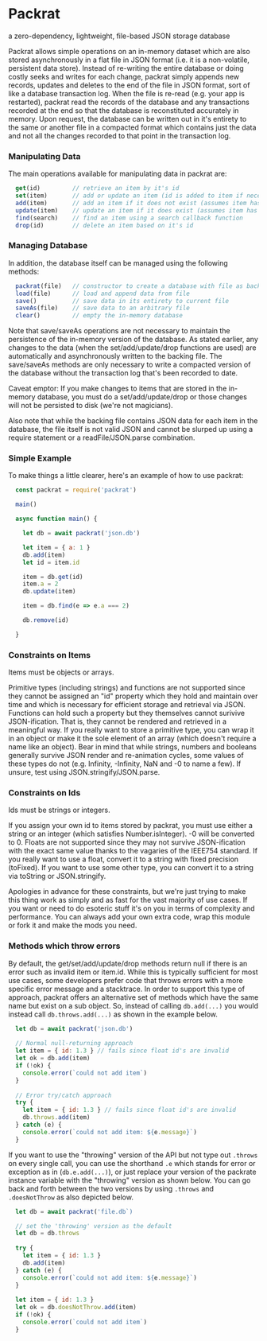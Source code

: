 # Packrat
a zero-dependency, lightweight, file-based JSON storage database

Packrat allows simple operations on an in-memory dataset which are
also stored asynchronously in a flat file in JSON format (i.e. it is a
non-volatile, persistent data store).  Instead of re-writing the entire
database or doing costly seeks and writes for each change, packrat simply
appends new records, updates and deletes to the end of the file in JSON format, sort of
like a database transaction log.  When the file is re-read (e.g. your app is
restarted), packrat read the records of the database and any transactions
recorded at the end so that the database is reconstituted accurately in memory.
Upon request, the database can be written out in it's entirety to the
same or another file in a compacted format which contains just the data
and not all the changes recorded to that point in the transaction log.

### Manipulating Data
The main operations available for manipulating data in packrat are:

```javascript
  get(id)         // retrieve an item by it's id 
  set(item)       // add or update an item (id is added to item if necessary)
  add(item)       // add an item if it does not exist (assumes item has an id)
  update(item)    // update an item if it does exist (assumes item has an id)
  find(search)    // find an item using a search callback function 
  drop(id)        // delete an item based on it's id
```

### Managing Database
In addition, the database itself can be managed using the following methods:

```javascript
  packrat(file)   // constructor to create a database with file as backing
  load(file)      // load and append data from file 
  save()          // save data in its entirety to current file
  saveAs(file)    // save data to an arbitrary file
  clear()         // empty the in-memory database
 ```

Note that save/saveAs operations are not necessary to maintain the 
persistence of the in-memory version of the database.  As stated earlier,
any changes to the data (when the set/add/update/drop functions are used)
are automatically and asynchronously written to the backing file.
The save/saveAs methods are only necessary to write a compacted version
of the database without the transaction log that's been recorded to date.

Caveat emptor: If you make changes to items that are stored in the in-memory
database, you must do a set/add/update/drop or those changes will not
be persisted to disk (we're not magicians).

Also note that while the backing file contains JSON data for each item in the database,
the file itself is not valid JSON and cannot be slurped up using a require
statement or a readFile/JSON.parse combination. 

### Simple Example
To make things a little clearer, here's an example of how to use packrat:

```javascript
  const packrat = require('packrat')

  main() 

  async function main() {

    let db = await packrat('json.db')

    let item = { a: 1 }
    db.add(item)
    let id = item.id

    item = db.get(id)
    item.a = 2
    db.update(item)

    item = db.find(e => e.a === 2)

    db.remove(id)

  }
```

### Constraints on Items
Items must be objects or arrays.  

Primitive types (including strings)
and functions are not supported since they cannot be assigned an "id"
property which they hold and maintain over time and which is necessary
for efficient storage and retrieval via JSON.  Functions can hold such
a property but they themselves cannot surivive JSON-ification.  That is, they cannot
be rendered and retrieved in a meaningful way.  If you really want to
store a primitive type, you can wrap it in an object or make it the
sole element of an array (which doesn't require a name like an object).
Bear in mind that while strings, numbers and booleans generally survive
JSON render and re-animation cycles, some values of these types do not
(e.g. Infinity, -Infinity, NaN and -0 to name a few). If unsure, test 
using JSON.stringify/JSON.parse.

### Constraints on Ids
Ids must be strings or integers.

If you assign your own id to items stored by packrat, you must use either
a string or an integer (which satisfies Number.isInteger).  -0 will be
converted to 0.  Floats are not supported since they may not survive
JSON-ification with the exact same value thanks to the vagaries of the
IEEE754 standard.  If you really want to use a float, convert it to a
string with fixed precision (toFixed).  If you want to use some other
type, you can convert it to a string via toString or JSON.stringify.

Apologies in advance for these constraints, but we're just trying to
make this thing work as simply and as fast for the vast majority of
use cases.  If you want or need to do esoteric stuff it's on you in terms
of complexity and performance.  You can always add your own extra code,
wrap this module or fork it and make the mods you need.

### Methods which throw errors
By default, the get/set/add/update/drop methods return null if there is
an error such as invalid item or item.id.  While this is typically sufficient
for most use cases, some developers prefer code that throws errors with
a more specific error message and a stacktrace.  In order to support this
type of approach, packrat offers an alternative set of methods which have the same
name but exist on a sub object.  So, instead of calling `db.add(...)` you would
instead call `db.throws.add(...)` as shown in the example below.

```javascript
  let db = await packrat('json.db')
  
  // Normal null-returning approach
  let item = { id: 1.3 } // fails since float id's are invalid
  let ok = db.add(item)
  if (!ok) {
    console.error(`could not add item`)
  }
  
  // Error try/catch approach
  try {
    let item = { id: 1.3 } // fails since float id's are invalid
    db.throws.add(item)
  } catch (e) {
    console.error(`could not add item: ${e.message}`)  
  }  
```

If you want to use the "throwing" version of the API but not type out `.throws` on
every single call, you can use the shorthand `.e` which stands for error or exception as in 
(`db.e.add(...)`), or just replace your version of the packrate instance variable with the 
"throwing" version as shown below.  You can go back and forth between the two versions
by using `.throws` and `.doesNotThrow` as also depicted below.

```javascript
  let db = await packrat('file.db`)

  // set the 'throwing' version as the default
  let db = db.throws
  
  try {
    let item = { id: 1.3 }
    db.add(item)
  } catch (e) {
    console.error(`could not add item: ${e.message}`)  
  }  
  
  let item = { id: 1.3 }
  let ok = db.doesNotThrow.add(item)
  if (!ok) {
    console.error(`could not add item`)
  }
```
